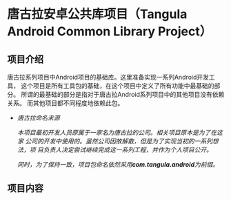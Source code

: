 # 唐古拉安卓公共库项目（Tangula Android Common Library Project）

## 项目介绍

唐古拉系列项目中Android项目的基础库。这里准备实现一系列Android开发工具，
这个项目是所有工具包的基础，在这个项目中定义了所有功能中最基础的部分。
所谓的最基础的部分是指对于唐古拉Android系列项目中的其他项目没有依赖关系。
而其他项目都不同程度地依赖此包。

- *唐古拉命名来源*

  *本项目最初开发人员原属于一家名为唐古拉的公司。相关项目原本是为了在这家
  公司的开发中使用的。虽然公司因故解散，但是为了实现当初的一系列想法，项
  目负责人决定尝试继续完成这一系列工程，并作为个人项目公开。*

  *同时，为了保持一致，项目包命名依然采用**com.tangula.android**为前缀。*

## 项目内容

